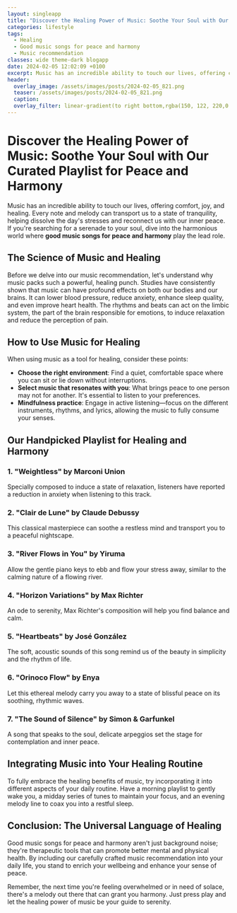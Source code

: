 ```yaml
---
layout: singleapp
title: "Discover the Healing Power of Music: Soothe Your Soul with Our Curated Playlist for Peace and Harmony"
categories: lifestyle
tags:
  - Healing
  - Good music songs for peace and harmony
  - Music recommendation
classes: wide theme-dark blogapp
date: 2024-02-05 12:02:09 +0100
excerpt: Music has an incredible ability to touch our lives, offering comfort, joy, and healing.
header:
  overlay_image: /assets/images/posts/2024-02-05_821.png
  teaser: /assets/images/posts/2024-02-05_821.png
  caption: 
  overlay_filter: linear-gradient(to right bottom,rgba(150, 122, 220,0.8), rgba(255,245,208,0.5))
---
```

# Discover the Healing Power of Music: Soothe Your Soul with Our Curated Playlist for Peace and Harmony

Music has an incredible ability to touch our lives, offering comfort, joy, and healing. Every note and melody can transport us to a state of tranquility, helping dissolve the day's stresses and reconnect us with our inner peace. If you're searching for a serenade to your soul, dive into the harmonious world where **good music songs for peace and harmony** play the lead role.

## The Science of Music and Healing

Before we delve into our music recommendation, let's understand why music packs such a powerful, healing punch. Studies have consistently shown that music can have profound effects on both our bodies and our brains. It can lower blood pressure, reduce anxiety, enhance sleep quality, and even improve heart health. The rhythms and beats can act on the limbic system, the part of the brain responsible for emotions, to induce relaxation and reduce the perception of pain.

## How to Use Music for Healing

When using music as a tool for healing, consider these points:

- **Choose the right environment**: Find a quiet, comfortable space where you can sit or lie down without interruptions.
- **Select music that resonates with you**: What brings peace to one person may not for another. It's essential to listen to your preferences.
- **Mindfulness practice**: Engage in active listening—focus on the different instruments, rhythms, and lyrics, allowing the music to fully consume your senses.

## Our Handpicked Playlist for Healing and Harmony

### 1. **"Weightless" by Marconi Union**
Specially composed to induce a state of relaxation, listeners have reported a reduction in anxiety when listening to this track.

### 2. **"Clair de Lune" by Claude Debussy**
This classical masterpiece can soothe a restless mind and transport you to a peaceful nightscape.

### 3. **"River Flows in You" by Yiruma**
Allow the gentle piano keys to ebb and flow your stress away, similar to the calming nature of a flowing river.

### 4. **"Horizon Variations" by Max Richter**
An ode to serenity, Max Richter's composition will help you find balance and calm.

### 5. **"Heartbeats" by José González**
The soft, acoustic sounds of this song remind us of the beauty in simplicity and the rhythm of life.

### 6. **"Orinoco Flow" by Enya**
Let this ethereal melody carry you away to a state of blissful peace on its soothing, rhythmic waves.

### 7. **"The Sound of Silence" by Simon & Garfunkel**
A song that speaks to the soul, delicate arpeggios set the stage for contemplation and inner peace.

## Integrating Music into Your Healing Routine

To fully embrace the healing benefits of music, try incorporating it into different aspects of your daily routine. Have a morning playlist to gently wake you, a midday series of tunes to maintain your focus, and an evening melody line to coax you into a restful sleep.

## Conclusion: The Universal Language of Healing

Good music songs for peace and harmony aren't just background noise; they're therapeutic tools that can promote better mental and physical health. By including our carefully crafted music recommendation into your daily life, you stand to enrich your wellbeing and enhance your sense of peace.

Remember, the next time you're feeling overwhelmed or in need of solace, there's a melody out there that can grant you harmony. Just press play and let the healing power of music be your guide to serenity.